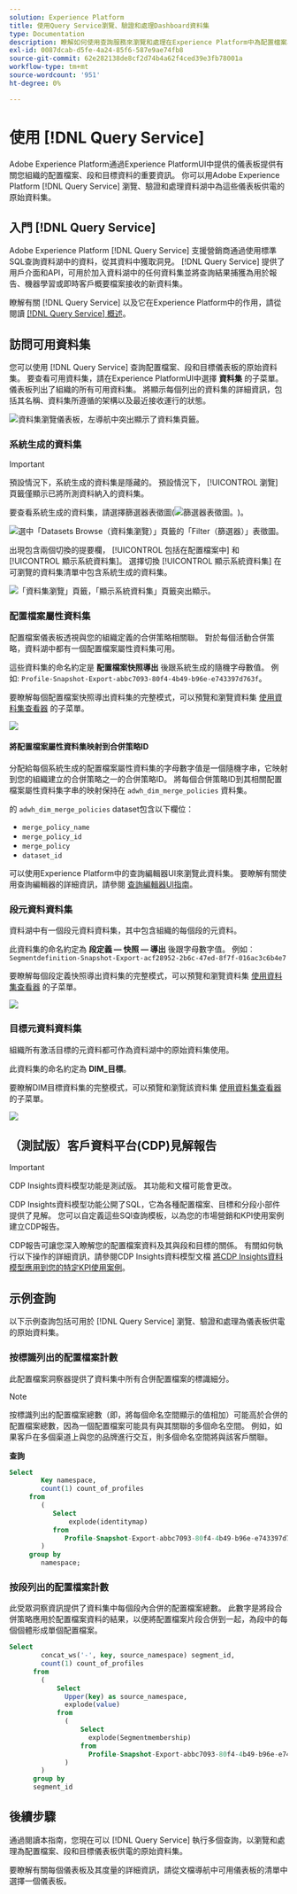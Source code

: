 ```yaml
---
solution: Experience Platform
title: 使用Query Service瀏覽、驗證和處理Dashboard資料集
type: Documentation
description: 瞭解如何使用查詢服務來瀏覽和處理在Experience Platform中為配置檔案、段和目標儀表板供電的原始資料集。
exl-id: 0087dcab-d5fe-4a24-85f6-587e9ae74fb8
source-git-commit: 62e282138de8cf2d74b4a62f4ced39e3fb78001a
workflow-type: tm+mt
source-wordcount: '951'
ht-degree: 0%

---
```


# 使用 [!DNL Query Service]

Adobe Experience Platform通過Experience PlatformUI中提供的儀表板提供有關您組織的配置檔案、段和目標資料的重要資訊。 你可以用Adobe Experience Platform [!DNL Query Service] 瀏覽、驗證和處理資料湖中為這些儀表板供電的原始資料集。

## 入門 [!DNL Query Service]

Adobe Experience Platform [!DNL Query Service] 支援營銷商通過使用標準SQL查詢資料湖中的資料，從其資料中獲取洞見。 [!DNL Query Service] 提供了用戶介面和API，可用於加入資料湖中的任何資料集並將查詢結果捕獲為用於報告、機器學習或即時客戶概要檔案接收的新資料集。

瞭解有關 [!DNL Query Service] 以及它在Experience Platform中的作用，請從閱讀 [[!DNL Query Service] 概述](../query-service/home.md)。

## 訪問可用資料集

您可以使用 [!DNL Query Service] 查詢配置檔案、段和目標儀表板的原始資料集。 要查看可用資料集，請在Experience PlatformUI中選擇 **資料集** 的子菜單。 儀表板列出了組織的所有可用資料集。 將顯示每個列出的資料集的詳細資訊，包括其名稱、資料集所遵循的架構以及最近接收運行的狀態。

![資料集瀏覽儀表板，左導航中突出顯示了資料集頁籤。](./images/query/browse-datasets.png)

### 系統生成的資料集

>[!IMPORTANT]
>
>預設情況下，系統生成的資料集是隱藏的。 預設情況下， [!UICONTROL 瀏覽] 頁籤僅顯示已將所測資料納入的資料集。

要查看系統生成的資料集，請選擇篩選器表徵圖(![篩選器表徵圖。](./images/query/filter.png))。

![選中「Datasets Browse（資料集瀏覽）」頁籤的「Filter（篩選器）」表徵圖。](./images/query/filter-datasets.png)

出現包含兩個切換的提要欄， [!UICONTROL 包括在配置檔案中] 和 [!UICONTROL 顯示系統資料集]。 選擇切換 [!UICONTROL 顯示系統資料集] 在可瀏覽的資料集清單中包含系統生成的資料集。

![「資料集瀏覽」頁籤，「顯示系統資料集」頁籤突出顯示。](./images/query/show-system-datasets.png)

### 配置檔案屬性資料集

配置檔案儀表板透視與您的組織定義的合併策略相關聯。 對於每個活動合併策略，資料湖中都有一個配置檔案屬性資料集可用。

這些資料集的命名約定是 **配置檔案快照導出** 後跟系統生成的隨機字母數值。 例如: `Profile-Snapshot-Export-abbc7093-80f4-4b49-b96e-e743397d763f`。

要瞭解每個配置檔案快照導出資料集的完整模式，可以預覽和瀏覽資料集 [使用資料集查看器](../catalog/datasets/user-guide.md) 的子菜單。

![](images/query/profile-attribute.png)

#### 將配置檔案屬性資料集映射到合併策略ID

分配給每個系統生成的配置檔案屬性資料集的字母數字值是一個隨機字串，它映射到您的組織建立的合併策略之一的合併策略ID。 將每個合併策略ID到其相關配置檔案屬性資料集字串的映射保持在 `adwh_dim_merge_policies` 資料集。

的 `adwh_dim_merge_policies` dataset包含以下欄位：

* `merge_policy_name`
* `merge_policy_id`
* `merge_policy`
* `dataset_id`

可以使用Experience Platform中的查詢編輯器UI來瀏覽此資料集。 要瞭解有關使用查詢編輯器的詳細資訊，請參閱 [查詢編輯器UI指南](../query-service/ui/user-guide.md)。

### 段元資料資料集

資料湖中有一個段元資料資料集，其中包含組織的每個段的元資料。

此資料集的命名約定為 **段定義 — 快照 — 導出** 後跟字母數字值。 例如︰`Segmentdefinition-Snapshot-Export-acf28952-2b6c-47ed-8f7f-016ac3c6b4e7`

要瞭解每個段定義快照導出資料集的完整模式，可以預覽和瀏覽資料集 [使用資料集查看器](../catalog/datasets/user-guide.md) 的子菜單。

![](images/query/segment-metadata.png)

### 目標元資料資料集

組織所有激活目標的元資料都可作為資料湖中的原始資料集使用。

此資料集的命名約定為 **DIM_目標**。

要瞭解DIM目標資料集的完整模式，可以預覽和瀏覽該資料集 [使用資料集查看器](../catalog/datasets/user-guide.md) 的子菜單。

![](images/query/destinations-metadata.png)

## （測試版）客戶資料平台(CDP)見解報告

>[!IMPORTANT]
>
>CDP Insights資料模型功能是測試版。 其功能和文檔可能會更改。

CDP Insights資料模型功能公開了SQL，它為各種配置檔案、目標和分段小部件提供了見解。 您可以自定義這些SQl查詢模板，以為您的市場營銷和KPI使用案例建立CDP報告。

CDP報告可讓您深入瞭解您的配置檔案資料及其與段和目標的關係。 有關如何執行以下操作的詳細資訊，請參閱CDP Insights資料模型文檔 [將CDP Insights資料模型應用到您的特定KPI使用案例](./cdp-insights-data-model.md)。

## 示例查詢

以下示例查詢包括可用於 [!DNL Query Service] 瀏覽、驗證和處理為儀表板供電的原始資料集。

### 按標識列出的配置檔案計數

此配置檔案洞察器提供了資料集中所有合併配置檔案的標識細分。

>[!NOTE]
>
>按標識列出的配置檔案總數（即，將每個命名空間顯示的值相加）可能高於合併的配置檔案總數，因為一個配置檔案可能具有與其關聯的多個命名空間。 例如，如果客戶在多個渠道上與您的品牌進行交互，則多個命名空間將與該客戶關聯。

**查詢**

```sql
Select
        Key namespace,
        count(1) count_of_profiles
     from
        (
           Select
               explode(identitymap)
           from
              Profile-Snapshot-Export-abbc7093-80f4-4b49-b96e-e743397d763f
        )
     group by
        namespace;
```

### 按段列出的配置檔案計數

此受眾洞察資訊提供了資料集中每個段內合併的配置檔案總數。 此數字是將段合併策略應用於配置檔案資料的結果，以便將配置檔案片段合併到一起，為段中的每個個體形成單個配置檔案。

```sql
Select          
        concat_ws('-', key, source_namespace) segment_id,
        count(1) count_of_profiles
      from
        (
            Select
              Upper(key) as source_namespace,
              explode(value)
            from
              (
                  Select
                    explode(Segmentmembership)
                  from
                    Profile-Snapshot-Export-abbc7093-80f4-4b49-b96e-e743397d763f
              )
        )
      group by
      segment_id
```

## 後續步驟

通過閱讀本指南，您現在可以 [!DNL Query Service] 執行多個查詢，以瀏覽和處理為配置檔案、段和目標儀表板供電的原始資料集。

要瞭解有關每個儀表板及其度量的詳細資訊，請從文檔導航中可用儀表板的清單中選擇一個儀表板。
